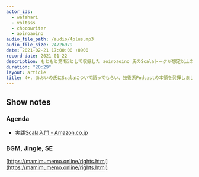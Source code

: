 ```yaml
---
actor_ids:
  - watahari
  - voltsss
  - chocowriter
  - aoiroaoino
audio_file_path: /audio/4plus.mp3
audio_file_size: 24726979
date: 2021-02-21 17:00:00 +0900
record-date: 2021-01-22
description: もともと第4回として収録した aoiroaoino 氏のScalaトークが想定以上の面白さ&時間超過だったので、第4回のアフタートークとして配信します。まみむメモは技術系Podcastです。
duration: "20:29"
layout: article
title: 4+. あおいの氏にScalaについて語ってもらい、技術系Podcastの本領を発揮しました (第4回aftertalk)
---
```


## Show notes
### Agenda
 - [実践Scala入門 - Amazon.co.jp](https://www.amazon.co.jp/dp/4297101416)

### BGM, Jingle, SE
[https://mamimumemo.online/rights.html](https://mamimumemo.online/rights.html)
